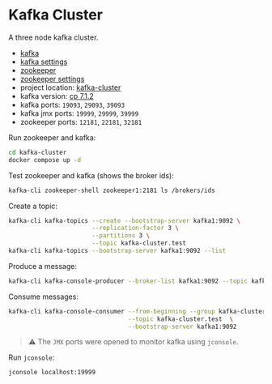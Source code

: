 # Kafka Cluster

A three node kafka cluster.

- [kafka](https://kafka.apache.org/)
- [kafka settings](https://docs.confluent.io/platform/current/installation/configuration/broker-configs.html)
- [zookeeper](https://zookeeper.apache.org/)
- [zookeeper settings](https://docs.confluent.io/platform/current/zookeeper/deployment.html)
- project location: [kafka-cluster](https://github.com/sauljabin/kafka-sandbox/tree/main/kafka-cluster)
- kafka version: [cp 7.1.2](https://docs.confluent.io/platform/current/installation/versions-interoperability.html)
- kafka ports: `19093`, `29093`, `39093`
- kafka jmx ports: `19999`, `29999`, `39999`
- zookeeper ports: `12181`, `22181`, `32181`

Run zookeeper and kafka:

```bash
cd kafka-cluster
docker compose up -d
```

Test zookeeper and kafka (shows the broker ids):

```bash
kafka-cli zookeeper-shell zookeeper1:2181 ls /brokers/ids
```

Create a topic:

```bash
kafka-cli kafka-topics --create --bootstrap-server kafka1:9092 \
                       --replication-factor 3 \
                       --partitions 3 \
                       --topic kafka-cluster.test
kafka-cli kafka-topics --bootstrap-server kafka1:9092 --list
```

Produce a message:

```bash
kafka-cli kafka-console-producer --broker-list kafka1:9092 --topic kafka-cluster.test
```

Consume messages:

```bash
kafka-cli kafka-console-consumer --from-beginning --group kafka-cluster.test \
                                 --topic kafka-cluster.test  \
                                 --bootstrap-server kafka1:9092
```

> &#x26a0; The `JMX` ports were opened to monitor kafka using `jconsole`.

Run `jconsole`:

```bash
jconsole localhost:19999
```